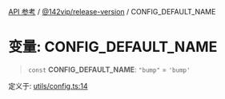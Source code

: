 [API 参考](../../../index.md) / [@142vip/release-version](../index.md) / CONFIG\_DEFAULT\_NAME

# 变量: CONFIG\_DEFAULT\_NAME

> `const` **CONFIG\_DEFAULT\_NAME**: `"bump"` = `'bump'`

定义于: [utils/config.ts:14](https://github.com/142vip/core-x/blob/d59cdcda9f62fc93dcb0efb54c66772997c75711/packages/release-version/src/utils/config.ts#L14)
